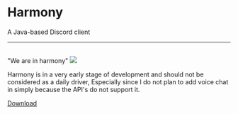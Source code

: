 # Harmony
A Java-based Discord client
<hr>
<br>"We are in harmony"
<img src=https://blzgdapipro-a.akamaihd.net/media/artwork/zenyatta-concept.jpg></img>

Harmony is in a very early stage of development and should not be considered as a daily driver, Especially since I do not plan to add 
voice chat in simply because the API's do not support it. 

[Download](Harmony-0.0.2.jar)
